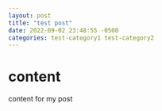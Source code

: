 ```yaml
---
layout: post
title: "test post"
date: 2022-09-02 23:48:55 -0500
categories: test-category1 test-category2
---
```

# content

content for my post
